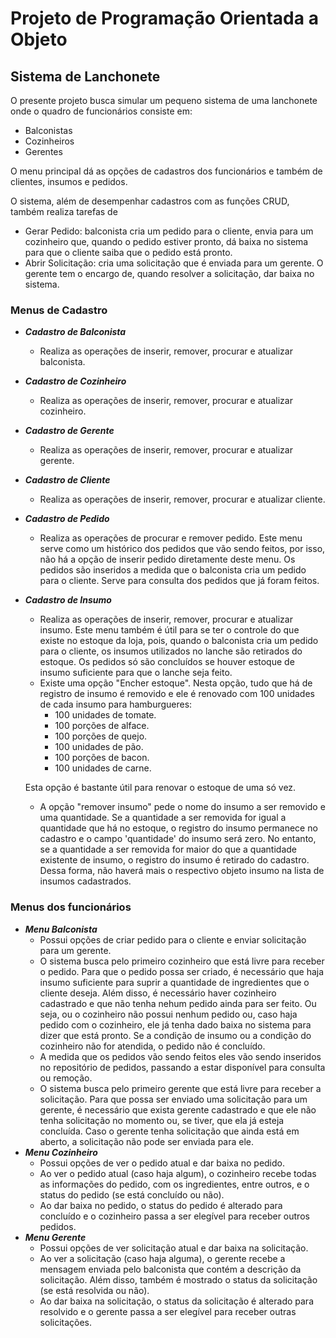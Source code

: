 # Projeto de Programação Orientada a Objeto
## Sistema de Lanchonete

O presente projeto busca simular um pequeno sistema de uma lanchonete onde o quadro de funcionários consiste em:
- Balconistas
- Cozinheiros 
- Gerentes

O menu principal dá as opções de cadastros dos funcionários e também de clientes, insumos e pedidos.

O sistema, além de desempenhar cadastros com as funções CRUD, também realiza tarefas de
- Gerar Pedido: balconista cria um pedido para o cliente, envia para um cozinheiro que, quando o pedido estiver pronto, dá baixa no sistema para que o cliente saiba que o pedido está pronto.
- Abrir Solicitação: cria uma solicitação que é enviada para um gerente. O gerente tem o encargo de, quando resolver a solicitação, dar baixa no sistema.

### Menus de Cadastro
- **_Cadastro de Balconista_**
    - Realiza as operações de inserir, remover, procurar e atualizar balconista.
- **_Cadastro de Cozinheiro_**
    - Realiza as operações de inserir, remover, procurar e atualizar cozinheiro.
- **_Cadastro de Gerente_**
    - Realiza as operações de inserir, remover, procurar e atualizar gerente.
- **_Cadastro de Cliente_**
    - Realiza as operações de inserir, remover, procurar e atualizar cliente.
- **_Cadastro de Pedido_**
    - Realiza as operações de procurar e remover pedido. Este menu serve como um histórico dos pedidos que vão sendo feitos, por isso, não há a opção de inserir pedido diretamente deste menu. Os pedidos são inseridos a medida que o balconista cria um pedido para o cliente. Serve para consulta dos pedidos que já foram feitos.
- **_Cadastro de Insumo_**
    - Realiza as operações de inserir, remover, procurar e atualizar insumo. Este menu também é útil para se ter o controle do que existe no estoque da loja, pois, quando o balconista cria um pedido para o cliente, os insumos utilizados no lanche são retirados do estoque. Os pedidos só são concluídos se houver estoque de insumo suficiente para que o lanche seja feito.
    - Existe uma opção "Encher estoque". Nesta opção, tudo que há de registro de insumo é removido e ele é renovado com 100 unidades de cada insumo para hamburgueres: 
        - 100 unidades de tomate.
        - 100 porções de alface.
        - 100 porções de quejo.
        - 100 unidades de pão.
        - 100 porções de bacon.
        - 100 unidades de carne.

    Esta opção é bastante útil para renovar o estoque de uma só vez.
    - A opção "remover insumo" pede o nome do insumo a ser removido e uma quantidade. Se a quantidade a ser removida for igual a quantidade que há no estoque, o registro do insumo permanece no cadastro e o campo 'quantidade' do insumo será zero. No entanto, se a quantidade a ser removida for maior do que a quantidade existente de insumo, o registro do insumo é retirado do cadastro. Dessa forma, não haverá mais o respectivo objeto insumo na lista de insumos cadastrados.

### Menus dos funcionários
- **_Menu Balconista_**
    - Possui opções de criar pedido para o cliente e enviar solicitação para um gerente.
    - O sistema busca pelo primeiro cozinheiro que está livre para receber o pedido. Para que o pedido possa ser criado, é necessário que haja insumo suficiente para suprir a quantidade de ingredientes que o cliente deseja. Além disso, é necessário haver cozinheiro cadastrado e que não tenha nehum pedido ainda para ser feito. Ou seja, ou o cozinheiro não possui nenhum pedido ou, caso haja pedido com o cozinheiro, ele já tenha dado baixa no sistema para dizer que está pronto. Se a condição de insumo ou a condição do cozinheiro não for atendida, o pedido não é concluído.
    - A medida que os pedidos vão sendo feitos eles vão sendo inseridos no repositório de pedidos, passando a estar disponível para consulta ou remoção.
    - O sistema busca pelo primeiro gerente que está livre para receber a solicitação. Para que possa ser enviado uma solicitação para um gerente, é necessário que exista gerente cadastrado e que ele não tenha solicitação no momento ou, se tiver, que ela já esteja concluída. Caso o gerente tenha solicitação que ainda está em aberto, a solicitação não pode ser enviada para ele.
- **_Menu Cozinheiro_**
    - Possui opções de ver o pedido atual e dar baixa no pedido. 
    - Ao ver o pedido atual (caso haja algum), o cozinheiro recebe todas as informações do pedido, com os ingredientes, entre outros, e o status do pedido (se está concluído ou não).
    - Ao dar baixa no pedido, o status do pedido é alterado para concluído e o cozinheiro passa a ser elegível para receber outros pedidos.
- **_Menu Gerente_**
    - Possui opções de ver solicitação atual e dar baixa na solicitação.
    - Ao ver a solicitação (caso haja alguma), o gerente recebe a mensagem enviada pelo balconista que contém a descrição da solicitação. Além disso, também é mostrado o status da solicitação (se está resolvida ou não).
    - Ao dar baixa na solicitação, o status da solicitação é alterado para resolvido e o gerente passa a ser elegível para receber outras solicitações.
